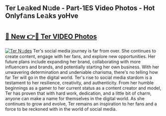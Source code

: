 ## Ter Le𝚊ked N𝚞de - Part-1ES Video Photos - Hot Onlyf𝚊ns Le𝚊ks yoHve

# <h2><a href="http://ab529.deff.icu/?id=Ter">🔗 New 👉🔴 Ter VIDEO Photos</a></h2>

[![Ter N𝚞des](https://i.imgur.com/rIISA9y.gif)](http://ab529.deff.icu/?id=Ter)
Ter's social media journey is far from over. She continues to create content, engage with her fans, and explore new opportunities. Her future plans include expanding her brand, collaborating with more influencers and brands, and potentially starting her own business. With her unwavering determination and undeniable charisma, there's no telling how far Ter will go in the digital world. Ter's rise to social media stardom is a testament to her resilience, creativity, and authenticity. From her humble beginnings as a gamer to her current status as a content creator and model, Ter has proven that with hard work, dedication, and a little bit of charm, anyone can make a name for themselves in the digital world. As she continues to grow and evolve, Ter remains an inspiration to her fans and a force to be reckoned with in the world of social media.
